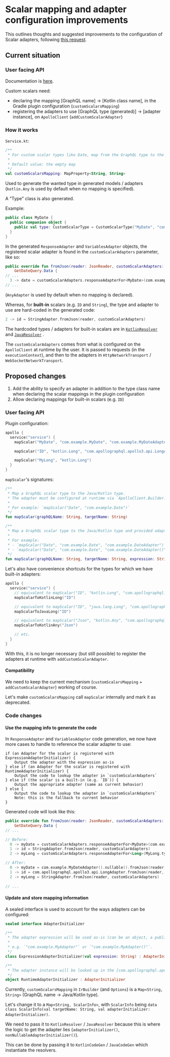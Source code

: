 # Scalar mapping and adapter configuration improvements

This outlines thoughts and suggested improvements to the configuration of Scalar adapters,
following [this request](https://github.com/apollographql/apollo-kotlin/issues/3748).

## Current situation

### User facing API

Documentation is [here](https://www.apollographql.com/docs/kotlin/essentials/custom-scalars/).

Custom scalars need:

- declaring the mapping [GraphQL name] → [Kotlin class name], in the Gradle plugin
  configuration (`customScalarsMapping`)
- registering the adapters to use [GraphQL type (generated)] → [adapter instance],
  on `ApolloClient` (`addCustomScalarAdapter`)

### How it works

`Service.kt`:

```kotlin
/**
 * For custom scalar types like Date, map from the GraphQL type to the java/kotlin type.
 *
 * Default value: the empty map
 */
val customScalarsMapping: MapProperty<String, String>
```

Used to generate the wanted type in generated models / adapters (`kotlin.Any` is used by default when no mapping is
specified).

A “Type” class is also generated.

Example:

```kotlin
public class MyDate {
  public companion object {
    public val type: CustomScalarType = CustomScalarType("MyDate", "com.example.MyDate")
  }
}
```

In the generated `ResponseAdapter` and `VariablesAdapter` objects, the registered scalar adapter is found in
the `customScalarAdapters` parameter, like so:

```kotlin
public override fun fromJson(reader: JsonReader, customScalarAdapters: CustomScalarAdapters):
    GetDateQuery.Data {
// ...
  3 -> date = customScalarAdapters.responseAdapterFor<MyDate>(com.example.type.MyDate.type).nullable().fromJson(reader, customScalarAdapters)
// ...
```

(`AnyAdapter` is used by default when no mapping is declared).

Whereas, for **built-in** scalars (e.g. `ID` and `String`), the type and adapter to use are hard-coded in the generated
code:

```kotlin
2 -> id = StringAdapter.fromJson(reader, customScalarAdapters)
```

The hardcoded types / adapters for built-in scalars are
in [`KotlinResolver`](https://github.com/apollographql/apollo-kotlin/blob/main/apollo-compiler/src/main/kotlin/com/apollographql/apollo3/compiler/codegen/kotlin/KotlinResolver.kt#L26)
and [`JavaResolver`](https://github.com/apollographql/apollo-kotlin/blob/main/apollo-compiler/src/main/kotlin/com/apollographql/apollo3/compiler/codegen/java/JavaResolver.kt)
.

The `customScalarAdapters` comes from what is configured on the `ApolloClient` at runtime by the user. It is passed to
requests (in the `executionContext`), and then to the adapters in `HttpNetworkTransport` / `WebSocketNetworkTransport`.

## Proposed changes

1. Add the ability to specify an adapter in addition to the type class name when declaring the scalar
   mappings in the plugin configuration
2. Allow declaring mappings for built-in scalars (e.g. `ID`)

### User facing API

Plugin configuration:

```kotlin
apollo { 
  service("service") {
    mapScalar("MyDate", "com.example.MyDate", "com.example.MyDateAdapter()")

    mapScalar("ID", "kotlin.Long", "com.apollographql.apollo3.api.LongAdapter")

    mapScalar("MyLong", "kotlin.Long")
  }
}
```

`mapScalar`'s signatures:

```kotlin
/**
 * Map a GraphQL scalar type to the Java/Kotlin type.
 * The adapter must be configured at runtime via `ApolloClient.Builder.addCustomScalarAdapter()`.
 *
 * For example: `mapScalar("Date", "com.example.Date")`
 */
fun mapScalar(graphQLName: String, targetName: String)

/**
 * Map a GraphQL scalar type to the Java/Kotlin type and provided adapter expression.
 *
 * For example:
 * - `mapScalar("Date", "com.example.Date", "com.example.DateAdapter")` (an instance property or object)
 * - `mapScalar("Date", "com.example.Date", "com.example.DateAdapter()")` (instantiate the class on the fly)
 */
fun mapScalar(graphQLName: String, targetName: String, expression: String)
```

Let's also have convenience shortcuts for the types for which we have built-in adapters:

```kotlin
apollo {
  service("service") {
    // equivalent to mapScalar("ID", "kotlin.Long", "com.apollographql.apollo3.api.LongAdapter")
    mapScalarToKotlinLong("ID")

    // equivalent to mapScalar("ID", "java.lang.Long", "com.apollographql.apollo3.api.LongAdapter")
    mapScalarToJavaLong("ID")

    // equivalent to mapScalar("Json", "kotlin.Any", "com.apollographql.apollo3.api.AnyAdapter")
    mapScalarToKotlinAny("Json")

    // etc.
  }
}
```

With this, it is no longer necessary (but still possible) to register the adapters at runtime with `addCustomScalarAdapter`.

#### Compatibility

We need to keep the current mechanism (`customScalarsMapping` + `addCustomScalarAdapter`) working of course.

Let's make `customScalarsMapping` call `mapScalar` internally and mark it as deprecated.

### Code changes

#### Use the mapping info to generate the code

In `ResponseAdapter` and `VariablesAdapter` code generation, we now have more cases to handle to reference the scalar adapter to use:

```
if (an Adapter for the scalar is registered with ExpressionAdapterInitializer) {
    Output the adapter with the expression as-is
} else if (an Adapter for the scalar is registered with RuntimeAdapterInitializer) {
    Output the code to lookup the adapter in `customScalarAdapters`
} else if (the scalar is a built-in (e.g. `ID`)) {
    Output the appropriate adapter (same as current behavior)
} else {
    Output the code to lookup the adapter in `customScalarAdapters`
    Note: this is the fallback to current behavior
}
```

Generated code will look like this:

```kotlin
public override fun fromJson(reader: JsonReader, customScalarAdapters: CustomScalarAdapters):
    GetDateQuery.Data {
// ...

// Before:
  0 -> myDate = customScalarAdapters.responseAdapterFor<MyDate>(com.example.type.MyDate.type).nullable().fromJson(reader, customScalarAdapters)
  1 -> id = StringAdapter.fromJson(reader, customScalarAdapters)
  2 -> myLong = customScalarAdapters.responseAdapterFor<Long>(MyLong.type).nullable().fromJson(reader, customScalarAdapters)

// After:
  0 -> myDate = com.example.MyDateAdapter().nullable().fromJson(reader, customScalarAdapters)
  1 -> id = com.apollographql.apollo3.api.LongAdapter.fromJson(reader, customScalarAdapters)
  2 -> myLong = StringAdapter.fromJson(reader, customScalarAdapters)
  
// ...
```

#### Update and store mapping information

A sealed interface is used to account for the ways adapters can be configured:

```kotlin
sealed interface AdapterInitializer

/**
 * The adapter expression will be used as-is (can be an object, a public val, a class instantiation).
 *
 * e.g. `"com.example.MyAdapter"` or `"com.example.MyAdapter()"`.
 */
class ExpressionAdapterInitializer(val expression: String) : AdapterInitializer

/**
 * The adapter instance will be looked up in the [com.apollographql.apollo3.api.CustomScalarAdapters] provided at runtime.
 */
object RuntimeAdapterInitializer : AdapterInitializer
```

Currently, `customScalarsMapping` in `IrBuilder` (and `Options`) is a `Map<String, String>` (GraphQL name -> Java/Kotlin type).

Let's change it to a `Map<String, ScalarInfo>`, with `ScalarInfo` being `data class ScalarInfo(val targetName: String, val adapterInitializer: AdapterInitializer)`.

We need to pass it to `KotlinResolver` / `JavaResolver` because this is where the logic to get the adapter lies (`adapterInitializer()`, `nonNullableAdapterInitializer()`). 

This can be done by passing it to `KotlinCodeGen` / `JavaCodeGen` which instantiate the resolvers.
